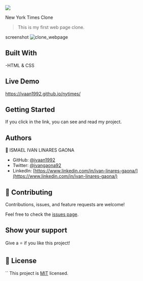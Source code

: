![](https://img.shields.io/badge/Microverse-blueviolet)

New York Times Clone

>This is my first web page clone.
>
screenshot
![clone_webpage](https://user-images.githubusercontent.com/73128809/112700154-1f179100-8e53-11eb-84ff-b838f269f7f6.png)

## Built With

-HTML & CSS

## Live Demo

https://ivaan1992.github.io/nytimes/


## Getting Started

If you click in the link, you can see and read my project.






## Authors

👤 ISMAEL IVAN LINARES GAONA

- GitHub: [ @ivaan1992](https://github.com/ivaan1992)
- Twitter: [@ivangaona92](https://twitter.com/ivangaona92)
- LinkedIn: [https://www.linkedin.com/in/ivan-linares-gaona/](https://www.linkedin.com/in/ivan-linares-gaona/)


## 🤝 Contributing

Contributions, issues, and feature requests are welcome!

Feel free to check the [issues page](../../issues/).

## Show your support

Give a ⭐️ if you like this project!

## 📝 License
``
This project is [MIT](./MIT.md) licensed.
